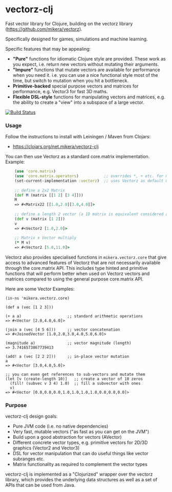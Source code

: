 vectorz-clj
===========

Fast vector library for Clojure, building on the vectorz library (https://github.com/mikera/vectorz).

Specifically designed for games, simulations and machine learning. 

Specific features that may be appealing:

 - **"Pure"** functions for idiomatic Clojure style are provided. These work as you expect, i.e. return new vectors without mutating their arguments.
 - **"Impure"** functions that mutate vectors are available for performance when you need it. i.e. you can use a nice functional style most of the time, but switch to mutation when you hit a bottleneck.
 - **Primitive-backed** special purpose vectors and matrices for performance, e.g. Vector3 for fast 3D maths.
 - **Flexible DSL-style** functions for manipulating vectors and matrices, e.g. the ability to create a "view" into a subspace of a large vector.
 
[![Build Status](https://travis-ci.org/mikera/vectorz-clj.png?branch=vectorz-clj-0.2.2)](https://travis-ci.org/mikera/vectorz-clj)


### Usage

Follow the instructions to install with Leiningen / Maven from Clojars: 

 - https://clojars.org/net.mikera/vectorz-clj
 
You can then use Vectorz as a standard core.matrix implementation. Example:

```clojure
    (use 'core.matrix)
    (use 'core.matrix.operators)           ;; overrides *, + etc. for matrices
    (set-current-implementation :vectorz)  ;; uses Vectorz as default matrix implementation
    
    ;; define a 2x2 Matrix
    (def M (matrix [[1 2] [3 4]]))
    M
    => #<Matrix22 [[1.0,2.0][3.0,4.0]]>
    
    ;; define a length 2 vector (a 1D matrix is equivalent considered a vector in core.matrix)
    (def v (matrix [1 2]))
    v
    => #<Vector2 [1.0,2.0]>
    
    ;; Matrix x Vector multiply
    (* M v)
    => #<Vector2 [5.0,11.0]>
```

Vectorz also provides specialised functions in `mikera.vectorz.core` that give access to 
advanced features of Vectorz that are not necessarily available through the core.matrix API.
This includes type hinted and primitive functions that will perform better when used on
Vectorz vectors and matrices compared to using the general purpose core.matrix API.

Here are some Vector Examples:

    (in-ns 'mikera.vectorz.core)

    (def a (vec [1 2 3]))

    (+ a a)                    ;; standard arithmetic operations 
    => #<Vector [2.0,4.0,6.0]>
    
    (join a (vec [4 5 6]))     ;; vector concatenation
    => #<JoinedVector [1.0,2.0,3.0,4.0,5.0,6.0]>

    (magnitude a)              ;; vector magnitude (length)
    => 3.7416573867739413
    
    (add! a (vec [2 2 2]))     ;; in-place vector mutation
    a
    => #<Vector [3.0,4.0,5.0]>
    
    ;; you can even get references to sub-vectors and mutate them
    (let [v (create-length 10)]   ;; create a vector of 10 zeros
      (fill! (subvec v 3 4) 1.0)  ;; fill a subvector with ones
      v)
    => #<Vector [0.0,0.0,0.0,1.0,1.0,1.0,1.0,0.0,0.0,0.0]>
    
### Purpose

vectorz-clj design goals:

 - Pure JVM code (i.e. no native dependencies)
 - Very fast, mutable vectors ("as fast as you can get on the JVM")
 - Build upon a good abstraction for vectors (AVector)
 - Different concrete vector types, e.g. primitive vectors for 2D/3D graphics (Vector2 and Vector3)
 - DSL for vector manipulation that can do useful things like vector subranges etc.
 - Matrix functionality as required to complement the vector types
 
vectorz-clj is implemented as a "Clojurized" wrapper over the vectorz library, which provides the underlying data structures as well as a set of APIs that can be used from Java.